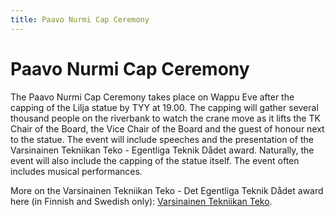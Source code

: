 ```yaml
---
title: Paavo Nurmi Cap Ceremony
---
```

# Paavo Nurmi Cap Ceremony



The Paavo Nurmi Cap Ceremony takes place on Wappu Eve after the capping of the Lilja statue by TYY at 19.00. The capping will gather several thousand people on the riverbank to watch the crane move as it lifts the TK Chair of the Board, the Vice Chair of the Board and the guest of honour next to the statue. The event will include speeches and the presentation of the Varsinainen Tekniikan Teko - Egentliga Teknik Dådet award. Naturally, the event will also include the capping of the statue itself. The event often includes musical performances.

More on the Varsinainen Tekniikan Teko - Det Egentliga Teknik Dådet award here (in Finnish and Swedish only): [Varsinainen Tekniikan Teko](https://tekniikantekopalkinto.yhdistysavain.fi/).
